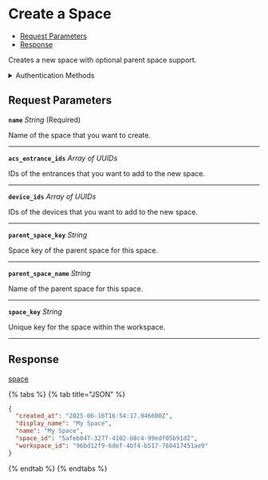 # Create a Space

- [Request Parameters](#request-parameters)
- [Response](#response)

Creates a new space with optional parent space support.


<details>

<summary>Authentication Methods</summary>

- Client session token

To learn more, see [Authentication](https://docs.seam.co/latest/api/authentication).
</details>

## Request Parameters

**`name`** *String* (Required)

Name of the space that you want to create.

---

**`acs_entrance_ids`** *Array* *of UUIDs*

IDs of the entrances that you want to add to the new space.

---

**`device_ids`** *Array* *of UUIDs*

IDs of the devices that you want to add to the new space.

---

**`parent_space_key`** *String*

Space key of the parent space for this space.

---

**`parent_space_name`** *String*

Name of the parent space for this space.

---

**`space_key`** *String*

Unique key for the space within the workspace.

---


## Response

[space](./../../../../spaces)


{% tabs %}
{% tab title="JSON" %}



```json
{
  "created_at": "2025-06-16T16:54:17.946600Z",
  "display_name": "My Space",
  "name": "My Space",
  "space_id": "5afeb047-3277-4102-b8c4-99edf05b91d2",
  "workspace_id": "96bd12f9-6def-4bf4-b517-760417451ae9"
}
```
{% endtab %}
{% endtabs %}
